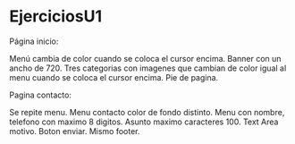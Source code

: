 # EjerciciosU1

Página inicio:

Menú cambia de color cuando se coloca el cursor encima.
Banner con un ancho de 720.
Tres categorias con imagenes que cambian de color igual al menu cuando se coloca el cursor encima.
Pie de pagina.

Pagina contacto:

Se repite menu.
Menu contacto color de fondo distinto.
Menu con nombre, telefono con maximo 8 digitos.
Asunto maximo caracteres 100.
Text Area motivo.
Boton enviar.
Mismo footer.